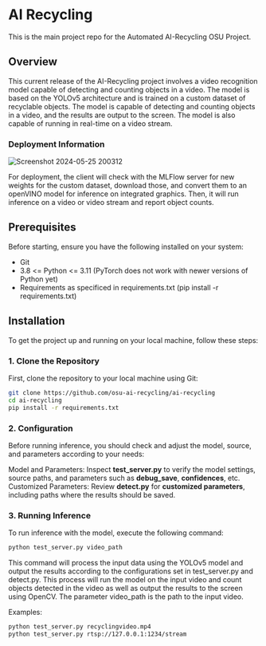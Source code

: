 # AI Recycling

This is the main project repo for the Automated AI-Recycling OSU Project. 

## Overview
This current release of the AI-Recycling project involves a video recognition model capable of detecting and counting objects in a video. The model is based on the YOLOv5 architecture and is trained on a custom dataset of recyclable objects. The model is capable of detecting and counting objects in a video, and the results are output to the screen. The model is also capable of running in real-time on a video stream.

### Deployment Information

![Screenshot 2024-05-25 200312](https://github.com/osu-ai-recycling/ai-recycling/assets/39309332/1c9faa6f-0b4c-42ad-b942-c7dc86150a23)

For deployment, the client will check with the MLFlow server for new weights for the custom dataset, download those, and convert them to an openVINO model for inference on integrated graphics. Then, it will run inference on a video or video stream and report object counts.

## Prerequisites

Before starting, ensure you have the following installed on your system:

- Git
- 3.8 <= Python <= 3.11 (PyTorch does not work with newer versions of Python yet)
- Requirements as specificed in requirements.txt (pip install -r requirements.txt)

## Installation

To get the project up and running on your local machine, follow these steps:

### 1. Clone the Repository

First, clone the repository to your local machine using Git:

```bash
git clone https://github.com/osu-ai-recycling/ai-recycling
cd ai-recycling
pip install -r requirements.txt
```

### 2. Configuration
Before running inference, you should check and adjust the model, source, and parameters according to your needs:

Model and Parameters: Inspect **test_server.py** to verify the model settings, source paths, and parameters such as **debug_save**, **confidences**, etc.
Customized Parameters: Review **detect.py** for **customized parameters**, including paths where the results should be saved.


### 3. Running Inference
To run inference with the model, execute the following command:

```bash
python test_server.py video_path
```

This command will process the input data using the YOLOv5 model and output the results according to the configurations set in test_server.py and detect.py. This process will run the model on the input video and count objects detected in the video as well as output the results to the screen
using OpenCV.
The parameter video_path is the path to the input video.

Examples:
```bash
python test_server.py recyclingvideo.mp4
python test_server.py rtsp://127.0.0.1:1234/stream
```

